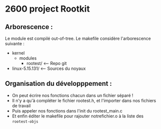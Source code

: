 # 2600 project Rootkit

## Arborescence :

Le module est compilé out-of-tree.
Le makefile considère l'arborescence suivante :

- kernel
   - modules
       - rootest/ <-- Repo git
- linux-5.15.131/ <-- Sources du noyaux
    

## Organisation du développpement :
- On peut écrire nos fonctions chacun dans un fichier séparé !
- Il n'y a qu'à compléter le fichier rootest.h, et l'importer dans nos fichiers de travail
- Puis appeler nos fonctions dans l'init du rootest_main.c
- Et enfin éditer le makefile pour rajouter notrefichier.o à la liste des `rootest-objs`
